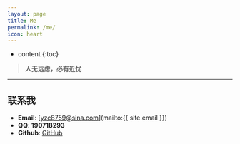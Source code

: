 ```yaml
---
layout: page
title: Me 
permalink: /me/
icon: heart
---
```



* content
{:toc}


> **人无远虑，必有近忧** 

---

## 联系我

* **Email**: [yzc8759@sina.com](mailto:{{ site.email }})
* **QQ**: **190718293**
* **Github**: [GitHub](https://github.com/lauandy1)


